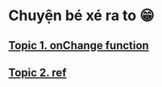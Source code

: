 # Chuyện bé xé ra to 😁

## [Topic 1. onChange function](docs/topic1.md)
## [Topic 2. ref](docs/topic2.md)